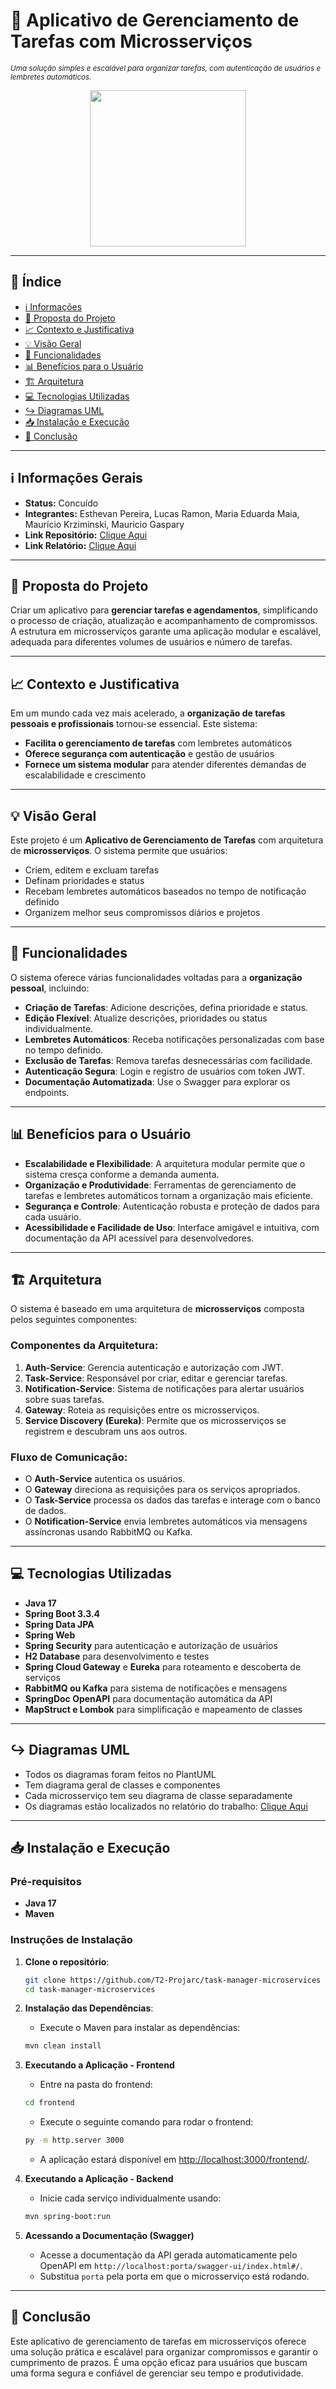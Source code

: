 # 📝 Aplicativo de Gerenciamento de Tarefas com Microsserviços

<sub>*Uma solução simples e escalável para organizar tarefas, com autenticação de usuários e lembretes automáticos.*</sub>

<div align="center">
 <img height=250 width=250 src="https://media.tenor.com/Q9rfrj2lA6kAAAAi/smolverse-smol.gif">
</div>

---

## 📜 Índice

- [ℹ️ Informações](#-informações)
- [🎯 Proposta do Projeto](#-proposta-do-projeto)
- [📈 Contexto e Justificativa](#-contexto-e-justificativa)
- [💡 Visão Geral](#-visão-geral)
- [🧩 Funcionalidades](#-funcionalidades)
- [📊 Benefícios para o Usuário](#-benefícios-para-o-usuário)
- [🏗️ Arquitetura](#%EF%B8%8F-arquitetura)
- [💻 Tecnologias Utilizadas](#-tecnologias-utilizadas)
- [↪️ Diagramas UML](#-diagramas-uml)
- [📥 Instalação e Execução](#-instalação-e-execução)
- [📌 Conclusão](#-conclusão)

---

## ℹ️ Informações Gerais

- **Status:** Concuído
- **Integrantes:** Esthevan Pereira, Lucas Ramon, Maria Eduarda Maia, Maurício Krziminski, Mauricio Gaspary
- **Link Repositório:** [Clique Aqui](https://github.com/T2-Projarc/task-manager-microservices)
- **Link Relatório:** [Clique Aqui](https://docs.google.com/document/d/1lvYgolHHPINpKCL97cOvSgLZaYilDP6hm4okh7JmOa0/edit?usp=sharing)

---

## 🎯 Proposta do Projeto

Criar um aplicativo para **gerenciar tarefas e agendamentos**, simplificando o processo de criação, atualização e acompanhamento de compromissos. A estrutura em microsserviços garante uma aplicação modular e escalável, adequada para diferentes volumes de usuários e número de tarefas.

---

## 📈 Contexto e Justificativa

Em um mundo cada vez mais acelerado, a **organização de tarefas pessoais e profissionais** tornou-se essencial. Este sistema:

- **Facilita o gerenciamento de tarefas** com lembretes automáticos
- **Oferece segurança com autenticação** e gestão de usuários
- **Fornece um sistema modular** para atender diferentes demandas de escalabilidade e crescimento

---

## 💡 Visão Geral

Este projeto é um **Aplicativo de Gerenciamento de Tarefas** com arquitetura de **microsserviços**. O sistema permite que usuários:

- Criem, editem e excluam tarefas
- Definam prioridades e status
- Recebam lembretes automáticos baseados no tempo de notificação definido
- Organizem melhor seus compromissos diários e projetos

---

## 🧩 Funcionalidades

O sistema oferece várias funcionalidades voltadas para a **organização pessoal**, incluindo:

- **Criação de Tarefas**: Adicione descrições, defina prioridade e status.
- **Edição Flexível**: Atualize descrições, prioridades ou status individualmente.
- **Lembretes Automáticos**: Receba notificações personalizadas com base no tempo definido.
- **Exclusão de Tarefas**: Remova tarefas desnecessárias com facilidade.
- **Autenticação Segura**: Login e registro de usuários com token JWT.
- **Documentação Automatizada**: Use o Swagger para explorar os endpoints.

---

## 📊 Benefícios para o Usuário

- **Escalabilidade e Flexibilidade**: A arquitetura modular permite que o sistema cresça conforme a demanda aumenta.
- **Organização e Produtividade**: Ferramentas de gerenciamento de tarefas e lembretes automáticos tornam a organização mais eficiente.
- **Segurança e Controle**: Autenticação robusta e proteção de dados para cada usuário.
- **Acessibilidade e Facilidade de Uso**: Interface amigável e intuitiva, com documentação da API acessível para desenvolvedores.

---

## 🏗️ Arquitetura

O sistema é baseado em uma arquitetura de **microsserviços** composta pelos seguintes componentes:

### Componentes da Arquitetura:

1. **Auth-Service**: Gerencia autenticação e autorização com JWT.
2. **Task-Service**: Responsável por criar, editar e gerenciar tarefas.
3. **Notification-Service**: Sistema de notificações para alertar usuários sobre suas tarefas.
4. **Gateway**: Roteia as requisições entre os microsserviços.
5. **Service Discovery (Eureka)**: Permite que os microsserviços se registrem e descubram uns aos outros.

### Fluxo de Comunicação:

- O **Auth-Service** autentica os usuários.
- O **Gateway** direciona as requisições para os serviços apropriados.
- O **Task-Service** processa os dados das tarefas e interage com o banco de dados.
- O **Notification-Service** envia lembretes automáticos via mensagens assíncronas usando RabbitMQ ou Kafka.

---

## 💻 Tecnologias Utilizadas

- **Java 17**
- **Spring Boot 3.3.4**
- **Spring Data JPA**
- **Spring Web**
- **Spring Security** para autenticação e autorização de usuários
- **H2 Database** para desenvolvimento e testes
- **Spring Cloud Gateway** e **Eureka** para roteamento e descoberta de serviços
- **RabbitMQ ou Kafka** para sistema de notificações e mensagens
- **SpringDoc OpenAPI** para documentação automática da API
- **MapStruct e Lombok** para simplificação e mapeamento de classes

---

## ↪️ Diagramas UML

- Todos os diagramas foram feitos no PlantUML
- Tem diagrama geral de classes e componentes
- Cada microsserviço tem seu diagrama de classe separadamente
- Os diagramas estão localizados no relatório do trabalho: [Clique Aqui](https://docs.google.com/document/d/1lvYgolHHPINpKCL97cOvSgLZaYilDP6hm4okh7JmOa0/edit?usp=sharing)
---

## 📥 Instalação e Execução

### Pré-requisitos

- **Java 17**
- **Maven**

### Instruções de Instalação

1. **Clone o repositório**:
   ```bash
   git clone https://github.com/T2-Projarc/task-manager-microservices
   cd task-manager-microservices
   ```

2. **Instalação das Dependências**:
   - Execute o Maven para instalar as dependências:
   ```bash
   mvn clean install
   ```

3. **Executando a Aplicação - Frontend**
   - Entre na pasta do frontend:
   ```bash
   cd frontend
   ```
   - Execute o seguinte comando para rodar o frontend:
   ```bash
   py -m http.server 3000
   ```
   - A aplicação estará disponível em <http://localhost:3000/frontend/>.

4. **Executando a Aplicação - Backend**
   - Inicie cada serviço individualmente usando:
   ```bash
   mvn spring-boot:run
   ```

5. **Acessando a Documentação (Swagger)**
   - Acesse a documentação da API gerada automaticamente pelo OpenAPI em `http://localhost:porta/swagger-ui/index.html#/`.
   - Substitua `porta` pela porta em que o microsserviço está rodando.

---

## 📌 Conclusão

Este aplicativo de gerenciamento de tarefas em microsserviços oferece uma solução prática e escalável para organizar compromissos e garantir o cumprimento de prazos. É uma opção eficaz para usuários que buscam uma forma segura e confiável de gerenciar seu tempo e produtividade.
